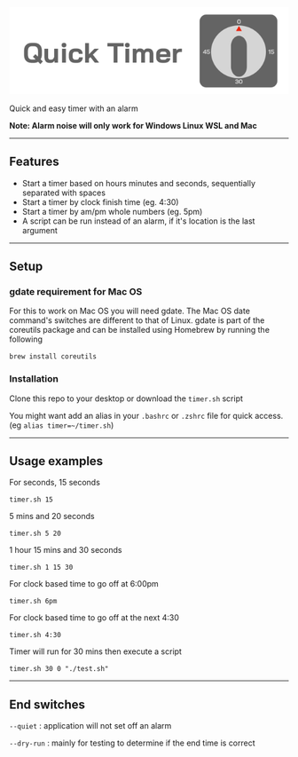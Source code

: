 ![Quick Timer](./img/quick_timer.png)

Quick and easy timer with an alarm

**Note: Alarm noise will only work for Windows Linux WSL and Mac**

---

## Features
- Start a timer based on hours minutes and seconds, sequentially separated
  with spaces
- Start a timer by clock finish time (eg. 4:30)
- Start a timer by am/pm whole numbers (eg. 5pm)
- A script can be run instead of an alarm, if it's location is the last
  argument
---

## Setup

### gdate requirement for Mac OS
For this to work on Mac OS you will need gdate. The Mac OS date command's
switches are different to that of Linux. gdate is part of the
coreutils package and can be installed using Homebrew by running the following
```
brew install coreutils
```

### Installation

Clone this repo to your desktop or download the `timer.sh` script

You might want add an alias in your `.bashrc` or `.zshrc` file for quick
access. (eg `alias timer=~/timer.sh`)

---

## Usage examples
For seconds, 15 seconds
```
timer.sh 15
```

5 mins and 20 seconds
```
timer.sh 5 20
```

1 hour 15 mins and 30 seconds
```
timer.sh 1 15 30
```

For clock based time to go off at 6:00pm
```
timer.sh 6pm
```

For clock based time to go off at the next 4:30
```
timer.sh 4:30
```

Timer will run for 30 mins then execute a script
```
timer.sh 30 0 "./test.sh"
```

---
## End switches
`--quiet` : application will not set off an alarm

`--dry-run` : mainly for testing to determine if the end time is correct
